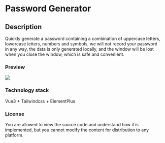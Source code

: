 # Password Generator

## Description

Quickly generate a password containing a combination of uppercase letters, lowercase letters, numbers and symbols, we will not record your password in any way, the data is only generated locally, and the window will be lost when you close the window, which is safe and convenient.

### Preview

![](https://github.com/zihaoyy/password-generator/tree/main/public/img/preview.jpg)

### Technology stack

Vue3 + Tailwindcss + ElementPlus

### License

You are allowed to view the source code and understand how it is implemented, but you cannot modify the content for distribution to any platform.